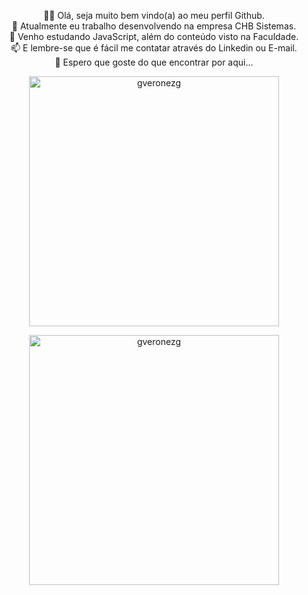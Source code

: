 <p align='center'>
👋😄 Olá, seja muito bem vindo(a) ao meu perfil Github.</br>💼 Atualmente eu trabalho desenvolvendo na empresa CHB Sistemas.</br>📖 Venho estudando JavaScript, além do conteúdo visto na Faculdade.</br>📫 E lembre-se que é fácil me contatar através do Linkedin ou E-mail.</br>🫶 Espero que goste do que encontrar por aqui...
</p>
<p align="center">
  <img width="400em" src="https://github-readme-stats.vercel.app/api?username=gveronezg&show_icons=true&locale=en&theme=dark" alt="gveronezg"/>
</p>
<p align="center">
  <img width="400em" src="https://github-readme-streak-stats.herokuapp.com/?user=gveronezg&theme=prussian&hide_border=true&border_radius=4&date_format=j" alt="gveronezg"/>
</p>
